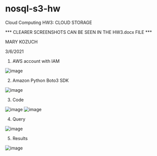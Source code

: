 # nosql-s3-hw
Cloud Computing HW3: CLOUD STORAGE

*** CLEARER SCREENSHOTS CAN BE SEEN IN THE HW3.docx FILE ***

MARY KOZUCH

3/6/2021

1.	AWS account with IAM

 ![image](https://user-images.githubusercontent.com/21665751/110218187-45ff2a80-7e86-11eb-8963-b1d648a58bde.png)

2.	Amazon Python Boto3 SDK

 ![image](https://user-images.githubusercontent.com/21665751/110218192-4ac3de80-7e86-11eb-802a-757c5c410902.png)

3.	Code

 ![image](https://user-images.githubusercontent.com/21665751/110218200-4e576580-7e86-11eb-8899-c3c378bc6568.png)
 ![image](https://user-images.githubusercontent.com/21665751/110218202-51eaec80-7e86-11eb-8787-5d97bf6ffcf1.png)

 
4.	Query

 ![image](https://user-images.githubusercontent.com/21665751/110218205-57483700-7e86-11eb-8a10-16da634d6396.png)

5.	Results

![image](https://user-images.githubusercontent.com/21665751/110218210-5ca58180-7e86-11eb-9440-f5c0f0b16182.png)

